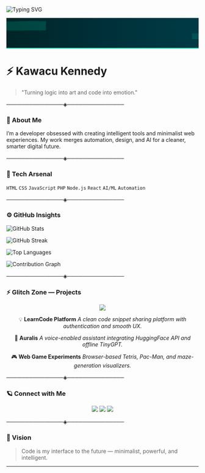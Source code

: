 ![Typing SVG](https://readme-typing-svg.demolab.com?size=30\&duration=3000\&pause=1000\&center=true\&vCenter=true\&width=500\&lines=Hey+I'm+Kawacu+Kennedy;Building+Futuristic+AI+Tools;Crafting+Clean+Minimal+UX)

<div align="center" style="width:100%;overflow:hidden;">
  <!-- Glitch background SVG strip -->
  <svg xmlns="http://www.w3.org/2000/svg" viewBox="0 0 1200 100" preserveAspectRatio="none" style="width:100%;height:80px;display:block;">
    <defs> 
      <filter id="glitch">
        <feTurbulence baseFrequency="0.002 0.05" numOctaves="2" seed="2" result="turb" />
        <feDisplacementMap in="SourceGraphic" in2="turb" scale="6" xChannelSelector="R" yChannelSelector="G"/>
        <feBlend mode="overlay" in2="SourceGraphic"/>
      </filter>
      <linearGradient id="g" x1="0" x2="1">
        <stop offset="0" stop-color="#001219" />
        <stop offset="0.5" stop-color="#001f2d" />
        <stop offset="1" stop-color="#002b3a" />
      </linearGradient>
    </defs>
    <rect width="1200" height="100" fill="url(#g)" />
    <g filter="url(#glitch)">
      <rect x="-200" y="10" width="400" height="30" fill="#00FFC6" opacity="0.08">
        <animate attributeName="x" dur="3s" values="-200;1200; -200" repeatCount="indefinite" />
      </rect>
      <rect x="1200" y="50" width="500" height="20" fill="#0AFFEF" opacity="0.06">
        <animate attributeName="x" dur="4s" values="1200;-500;1200" repeatCount="indefinite" />
      </rect>
      <g opacity="0.04">
        <rect x="0" y="0" width="1200" height="100" fill="#00FFC6">
          <animate attributeName="x" dur="6s" values="0;-60;0" repeatCount="indefinite" />
        </rect>
      </g>
    </g>
    <!-- thin neon line -->
    <rect x="0" y="98" width="1200" height="2" fill="#00ffc6" opacity="0.9">
      <animate attributeName="x" dur="5s" values="0;0;0" repeatCount="indefinite" />
    </rect>
  </svg>
</div>

# ⚡ Kawacu Kennedy

> "Turning logic into art and code into emotion."

───────────────◈───────────────

### 💫 About Me

I’m a developer obsessed with creating intelligent tools and minimalist web experiences. My work merges automation, design, and AI for a cleaner, smarter digital future.

───────────────◈───────────────

### 🧠 Tech Arsenal

`HTML` `CSS` `JavaScript` `PHP` `Node.js` `React` `AI/ML` `Automation`

───────────────◈───────────────

### ⚙️ GitHub Insights

![GitHub Stats](https://github-readme-stats.vercel.app/api?username=kawacukennedy\&show_icons=true\&hide_title=true\&theme=radical)

![GitHub Streak](https://streak-stats.demolab.com?user=kawacukennedy\&theme=radical)

![Top Languages](https://github-readme-stats.vercel.app/api/top-langs/?username=kawacukennedy\&layout=compact\&theme=radical)

![Contribution Graph](https://github-readme-activity-graph.vercel.app/graph?username=kawacukennedy\&theme=react-dark\&hide_border=true)

───────────────◈───────────────

### ⚡ Glitch Zone — Projects

<div align="center">
  <img src="https://readme-typing-svg.demolab.com?font=Share+Tech+Mono&size=20&pause=1000&color=00FFC6&center=true&width=300&lines=Featured+Projects+⚙️" />
</div>

<div align="center">

💡 **LearnCode Platform**
*A clean code snippet sharing platform with authentication and smooth UX.*

🧠 **Auralis**
*A voice-enabled assistant integrating HuggingFace API and offline TinyGPT.*

🎮 **Web Game Experiments**
*Browser-based Tetris, Pac-Man, and maze-generation visualizers.*

</div>

───────────────◈───────────────

### 🪐 Connect with Me

<p align="center">
  <a href="https://github.com/kawacukennedy"><img src="https://img.shields.io/badge/GitHub-0AFFEF?style=for-the-badge&logo=github&logoColor=black" /></a>
  <a href="https://x.com/Arnaud_Kennedy"><img src="https://img.shields.io/badge/Twitter-00FFC6?style=for-the-badge&logo=twitter&logoColor=black" /></a>
  <a href="https://linkedin.com"><img src="https://img.shields.io/badge/LinkedIn-00E0FF?style=for-the-badge&logo=linkedin&logoColor=black" /></a>
</p>

───────────────◈───────────────

### 🎯 Vision

> Code is my interface to the future — minimalist, powerful, and intelligent.

---
